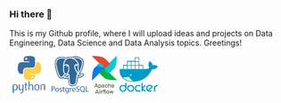 ### Hi there 👋

This is my Github profile, where I will upload ideas and projects on Data Engineering, Data Science and Data Analysis topics. Greetings!

<!--
**Cris-Neumann/Cris-Neumann** is a ✨ _special_ ✨ repository because its `README.md` (this file) appears on your GitHub profile.
Here are some ideas to get you started:

- 🔭 I’m currently working on ...
- 🌱 I’m currently learning ...
- 👯 I’m looking to collaborate on ...
- 🤔 I’m looking for help with ...
- 💬 Ask me about ...
- 📫 How to reach me: ...
- 😄 Pronouns: ...
- ⚡ Fun fact: ...
-->

<p align="left">
  <img src="https://github.com/Cris-Neumann/Cris-Neumann/blob/main/python.svg" width="70">
  <img src="https://github.com/Cris-Neumann/Cris-Neumann/blob/main/postgresql.svg" width="70">
  <img src="https://github.com/Cris-Neumann/Cris-Neumann/blob/main/airflow.svg" width="45">
  <img src="https://github.com/Cris-Neumann/Cris-Neumann/blob/main/docker.svg" width="70">
</p>
